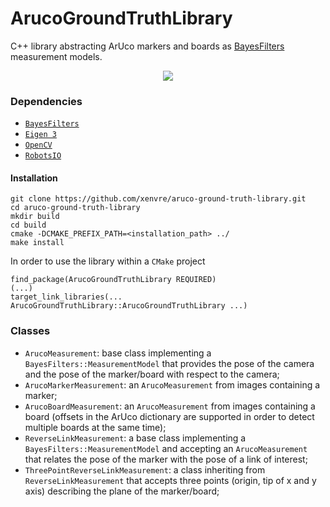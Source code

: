 # ArucoGroundTruthLibrary

C++ library abstracting ArUco markers and boards as [BayesFilters](https://github.com/robotology/bayes-filters-lib) measurement models.

<p align="center"><img src="https://github.com/xenvre/aruco-ground-truth-library/blob/master/misc/example.png"/></p>

### Dependencies

- [`BayesFilters`](https://github.com/robotology/bayes-filters-lib)
- [`Eigen 3`](http://eigen.tuxfamily.org/index.php?title=Main_Page)
- [`OpenCV`](https://opencv.org/)
- [`RobotsIO`](https://github.com/xenvre/robots-io)

#### Installation

```
git clone https://github.com/xenvre/aruco-ground-truth-library.git
cd aruco-ground-truth-library
mkdir build
cd build
cmake -DCMAKE_PREFIX_PATH=<installation_path> ../
make install
```

In order to use the library within a `CMake` project
```
find_package(ArucoGroundTruthLibrary REQUIRED)
(...)
target_link_libraries(... ArucoGroundTruthLibrary::ArucoGroundTruthLibrary ...)
```

### Classes

- `ArucoMeasurement`: base class implementing a `BayesFilters::MeasurementModel` that provides the pose of the camera and the pose of the marker/board with respect to the camera;
- `ArucoMarkerMeasurement`: an `ArucoMeasurement` from images containing a marker;
- `ArucoBoardMeasurement`: an `ArucoMeasurement` from images containing a board (offsets in the ArUco dictionary are supported in order to detect multiple boards at the same time);
- `ReverseLinkMeasurement`: a base class implementing a `BayesFilters::MeasurementModel` and accepting an `ArucoMeasurement` that relates the pose of the marker with the pose of a link of interest;
- `ThreePointReverseLinkMeasurement`: a class inheriting from `ReverseLinkMeasurement` that accepts three points (origin, tip of x and y axis) describing the plane of the marker/board;

